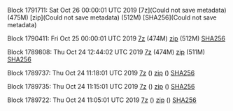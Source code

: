 Block 1791711: Sat Oct 26 00:00:01 UTC 2019 [7z](Could not save metadata) (475M) [zip](Could not save metadata) (512M) [SHA256](Could not save metadata)

Block 1790411: Fri Oct 25 00:00:01 UTC 2019 [7z]() (474M) [zip](https://transfer.sh/8tROA/bootstrap.dat.20191025.zip) (512M) [SHA256](https://transfer.sh/Kd7n1/sha256.txt)

Block 1789808: Thu Oct 24 12:44:02 UTC 2019 [7z](https://transfer.sh/5vpgb/bootstrap.dat.20191024.7z) (474M) [zip](https://transfer.sh/LBrGP/bootstrap.dat.20191024.zip) (511M) [SHA256](https://transfer.sh/NZpD/sha256.txt)

Block 1789737: Thu Oct 24 11:18:01 UTC 2019 [7z]() () [zip]() () [SHA256](https://transfer.sh/zCNuj/sha256.txt)

Block 1789735: Thu Oct 24 11:15:01 UTC 2019 [7z]() () [zip]() () [SHA256](https://transfer.sh/x7fcy/sha256.txt)

Block 1789722: Thu Oct 24 11:05:01 UTC 2019 [7z]() () [zip]() () [SHA256](https://transfer.sh/ANiMy/sha256.txt)
